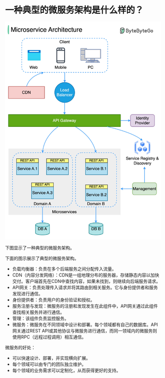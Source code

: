 # 一种典型的微服务架构是什么样的？


<p> <img src="../images/typical-microservice-arch.jpg" style="width: 520px" /> </p>

下图显示了一种典型的微服务架构。

下面的图示展示了典型的微服务架构。

- 负载均衡器：负责在多个后端服务之间分配传入流量。
- CDN（内容分发网络）：CDN是一组地理分布的服务器，存储静态内容以加快交付。客户端首先在CDN中查找内容，如果未找到，则继续向后端服务请求。
- API网关：负责处理传入请求并将其路由到相关服务。它与身份提供者和服务发现进行通信。
- 身份提供者：负责用户的身份验证和授权。
- 服务注册与发现：微服务的注册和发现发生在此组件中，API网关通过此组件查找相关服务并进行通信。
- 管理：该组件负责监控服务。
- 微服务：微服务在不同领域中设计和部署。每个领域都有自己的数据库。API网关通过REST API或其他协议与微服务进行通信，而同一领域内的微服务则使用RPC（远程过程调用）相互通信。

微服务的好处：

- 可以快速设计、部署，并实现横向扩展。
- 每个领域可以由专门的团队独立维护。
- 每个领域的业务需求可以定制化，从而获得更好的支持。